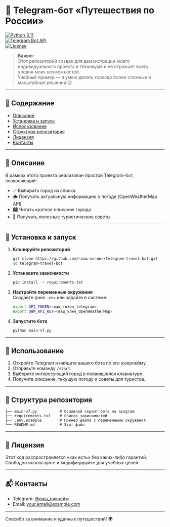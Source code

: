 # 🚀 Telegram-бот «Путешествия по России»

[![Python 3.11](https://img.shields.io/badge/python-3.11-blue.svg)](https://www.python.org/)  
[![Telegram Bot API](https://img.shields.io/badge/telegram–bot-blue.svg)](https://core.telegram.org/bots/api)  
[![License](https://img.shields.io/badge/license-MIT-lightgrey.svg)](./LICENSE)  

> **Важно:**  
> Этот репозиторий создан для демонстрации моего индивидуального проекта в техникуме и не отражает всего уровня моих возможностей.  
> Учебный пример — я умею делать гораздо более сложные и масштабные решения 😉  

---

## 📖 Содержание

- [Описание](#описание)  
- [Установка и запуск](#установка-и-запуск)  
- [Использование](#использование)  
- [Структура репозитория](#структура-репозитория)  
- [Лицензия](#лицензия)  
- [Контакты](#контакты)  

---

## 📝 Описание

В рамках этого проекта реализован простой Telegram-бот, позволяющий:
- ✅ Выбирать город из списка  
- 🌦 Получать актуальную информацию о погоде (OpenWeatherMap API)  
- 🏙 Читать краткое описание города  
- 🎒 Получать полезные туристические советы  

---

## 🔧 Установка и запуск

1. **Клонируйте репозиторий**  
   ```bash
   git clone https://github.com/<ваш-логин>/telegram-travel-bot.git
   cd telegram-travel-bot
   ```
2. **Установите зависимости**  
   ```bash
   pip install -r requirements.txt
   ```
3. **Настройте переменные окружения**  
   Создайте файл `.env` или задайте в системе:
   ```bash
   export API_TOKEN=<ваш_токен_telegram>
   export OWM_API_KEY=<ваш_ключ_OpenWeatherMap>
   ```
4. **Запустите бота**  
   ```bash
   python main-v7.py
   ```

---

## 🚀 Использование

1. Откройте Telegram и найдите вашего бота по его юзернейму.  
2. Отправьте команду `/start`.  
3. Выберите интересующий город в появившейся клавиатуре.  
4. Получите описание, текущую погоду и советы для туристов.

---

## 📂 Структура репозитория

```
├── main-v7.py          # Основной скрипт бота на aiogram  
├── requirements.txt    # Список зависимостей  
├── .env.example        # Пример файла с переменными окружения  
└── README.md           # Этот файл  
```

---

## 📜 Лицензия

Этот код распространяется «как есть» без каких-либо гарантий.  
Свободно используйте и модифицируйте для учебных целей.  

---

## 📬 Контакты

- Telegram: [@ваш_никнейм](https://t.me/ваш_никнейм)  
- Email: your.email@example.com  

---

Спасибо за внимание и удачных путешествий! 🌍  
